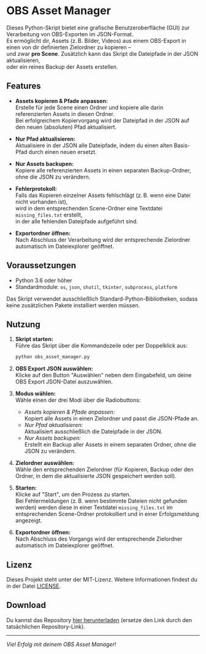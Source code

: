 # OBS Asset Manager

Dieses Python-Skript bietet eine grafische Benutzeroberfläche (GUI) zur Verarbeitung von OBS-Exporten im JSON-Format.  
Es ermöglicht dir, Assets (z. B. Bilder, Videos) aus einem OBS-Export in einen von dir definierten Zielordner zu kopieren –  
und zwar **pro Scene**. Zusätzlich kann das Skript die Dateipfade in der JSON aktualisieren,  
oder ein reines Backup der Assets erstellen.

## Features

- **Assets kopieren & Pfade anpassen:**  
  Erstelle für jede Scene einen Ordner und kopiere alle darin referenzierten Assets in diesen Ordner.  
  Bei erfolgreichem Kopiervorgang wird der Dateipfad in der JSON auf den neuen (absoluten) Pfad aktualisiert.
  
- **Nur Pfad aktualisieren:**  
  Aktualisiere in der JSON alle Dateipfade, indem du einen alten Basis-Pfad durch einen neuen ersetzt.
  
- **Nur Assets backupen:**  
  Kopiere alle referenzierten Assets in einen separaten Backup-Ordner, ohne die JSON zu verändern.

- **Fehlerprotokoll:**  
  Falls das Kopieren einzelner Assets fehlschlägt (z. B. wenn eine Datei nicht vorhanden ist),  
  wird in dem entsprechenden Scene-Ordner eine Textdatei `missing_files.txt` erstellt,  
  in der alle fehlenden Dateipfade aufgeführt sind.

- **Exportordner öffnen:**  
  Nach Abschluss der Verarbeitung wird der entsprechende Zielordner automatisch im Dateiexplorer geöffnet.

## Voraussetzungen

- Python 3.6 oder höher  
- Standardmodule: `os`, `json`, `shutil`, `tkinter`, `subprocess`, `platform`

Das Skript verwendet ausschließlich Standard-Python-Bibliotheken, sodass keine zusätzlichen Pakete installiert werden müssen.

## Nutzung

1. **Skript starten:**  
   Führe das Skript über die Kommandozeile oder per Doppelklick aus:

   ```bash
   python obs_asset_manager.py
   ```

2. **OBS Export JSON auswählen:**  
   Klicke auf den Button "Auswählen" neben dem Eingabefeld, um deine OBS Export JSON-Datei auszuwählen.

3. **Modus wählen:**  
   Wähle einen der drei Modi über die Radiobuttons:
   - *Assets kopieren & Pfade anpassen:*  
     Kopiert alle Assets in einen Zielordner und passt die JSON-Pfade an.
   - *Nur Pfad aktualisieren:*  
     Aktualisiert ausschließlich die Dateipfade in der JSON.
   - *Nur Assets backupen:*  
     Erstellt ein Backup aller Assets in einem separaten Ordner, ohne die JSON zu verändern.

4. **Zielordner auswählen:**  
   Wähle den entsprechenden Zielordner (für Kopieren, Backup oder den Ordner, in dem die aktualisierte JSON gespeichert werden soll).

5. **Starten:**  
   Klicke auf "Start", um den Prozess zu starten.  
   Bei Fehlermeldungen (z. B. wenn bestimmte Dateien nicht gefunden werden) werden diese in einer Textdatei `missing_files.txt` im entsprechenden Scene-Ordner protokolliert und in einer Erfolgsmeldung angezeigt.

6. **Exportordner öffnen:**  
   Nach Abschluss des Vorgangs wird der entsprechende Zielordner automatisch im Dateiexplorer geöffnet.

## Lizenz

Dieses Projekt steht unter der MIT-Lizenz. Weitere Informationen findest du in der Datei [LICENSE](LICENSE).

## Download

Du kannst das Repository [hier herunterladen](https://github.com/dein-benutzername/obs-asset-manager) (ersetze den Link durch den tatsächlichen Repository-Link).

---

*Viel Erfolg mit deinem OBS Asset Manager!*
